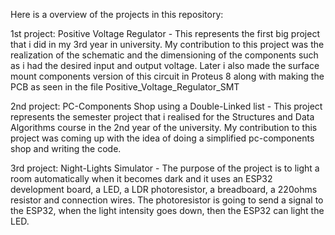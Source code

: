 Here is a overview of the projects in this repository:

1st project: Positive Voltage Regulator - This represents the first big project that i did in my 3rd year in university. My contribution to this project was the realization of the schematic and the dimensioning of the components such as i had the desired input and output voltage. Later i also made the surface mount components version of this circuit in Proteus 8 along with making the PCB as seen in the file Positive_Voltage_Regulator_SMT 


2nd project: PC-Components Shop using a Double-Linked list - This project represents the semester project that i realised for the Structures and Data Algorithms course in the 2nd year of the university. My contribution to this project was coming up with the idea of doing a simplified pc-components shop and writing the code.

3rd project: Night-Lights Simulator - The purpose of the project is to light a room automatically when it becomes dark and it uses an ESP32 development board, a LED, a LDR photoresistor, a breadboard, a 220ohms resistor and connection wires. The photoresistor is going to send a signal to the ESP32, when the light intensity goes down, then the ESP32 can light the LED. 
